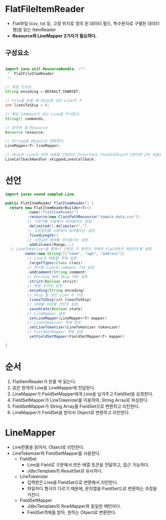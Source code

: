 # FlatFileItemReader
- Flat파일 (csv, txt 등, 고정 위치로 정의 된 데이터 필드, 특수문자로 구별된 데이터 행)을 읽는 ItemReader
- **Resource와 LineMapper 2가지가 필요하다.**

## 구성요소

```java

import java.util.ResourceBundle; /**
 *  FlatFileItemReader
 */

// 파일 인코딩
String encoding = DEFAULT_CHARSET;

// File을 읽을 때 Skip할 상단 Line의 수
int linesToSkip = 0;

// 해당 Command가 있는 Line을 무시한다.
String[] commands;

// 읽어야 할 Resource
Resource resource;

// String을 Object로 변환한다.
LineMapper<T> lineMapper;

// Skip된 Line의 원래 내용을 전달받는 Interface (handleSkip이 2번이면 2번 호출된다)
LineCallbackHandler skippedLinesCallback;
```

# 선언

```java
import javax.sound.sampled.Line;

public FlatItemReader flatItemReader() {
  return new FlatItemReaderBuilder<T>()
          .name("flatItemReader")
          .resource(new ClassPathResource("sample-data.csv"))
          // 구분자를 이용해서 읽어들이는 설정
          .delimited().delimiter(",")
          // 고정길이를 이용해서 읽어들이는 설정
          .fixedLength()
          // 고정길이 범위를 읽어들이는 설정
          .addColumns(Range...)
  // LineTokenizer를 통해서 구분된 각 항목이 객체의 Field명과 매핑되도록 설정
        .names(new String[]{"name", "age", "address"})
          // Line과 매핑할 객체 설정
          .targetTypes(Class clazz)
          // 무시할 Line의 comment 기호 설정
          .addComment(String comment)
          // Parsing 예외 Skip 여부 설정
          .strict(Boolean strict)
          // 파일 인코딩 설정
          .encoding(String encoding)
          // Skip 할 상단 Line 수 지정
          .linesToSkip(int linesToSkip)
          // 상태를 저장할 것인지 설정
          .saveState(Boolean state)
          // LineMapper 설정
          .setLineMapper(LineMapper<T> mapper)
          // LineTokenizer 객체 설정
          .setLineTokenizer(LineTokenizer tokenizer)
          // FieldSetMapper 객체 설정
          .setFieldSetMapper(FieldSetMapper<T> mapper)

}
```

# 순서
1. FlatItemReader가 한줄 씩 읽는다.
2. 읽은 한개의 Line을 LineMapper에 전달한다.
3. LineMapper가 FieldSetMapper에게 Line을 넘겨주고 FieldSet을 요청한다.
4. FieldSetMapper가 LineTokenizer를 이용하여, String Array로 파싱한다.
5. FieldSetMapper가 String Array를 FieldSet으로 변환하고 리턴한다.
6. LineMapper가 FieldSet을 받아서 Object로 변환하고 리턴한다.

# LineMapper
- Line한줄을 읽어서, Object로 리턴한다.
- LineTokenizer와 FieldSetMapper를 사용한다.
  - FieldSet
    - Line을 Field로 구분해서 만든 배열 토큰을 전달하고, 접근 가능하다.
    - JdbcTemplate의 ResultSet과 유사하다.
  - LineTokenizer
    - 입력받은 Line을 FieldSet으로 변환해서 리턴한다. 
    - 파일마다 형식이 다르기 때문에, 문자열을 FieldSet으로 변환하는 과정을 거친다.
  - FieldSetMapper
    - JdbcTemplate의 RowMapper와 동일한 패턴이다.
    - FieldSet객체를 받아, 원하는 Object로 변환한다.

